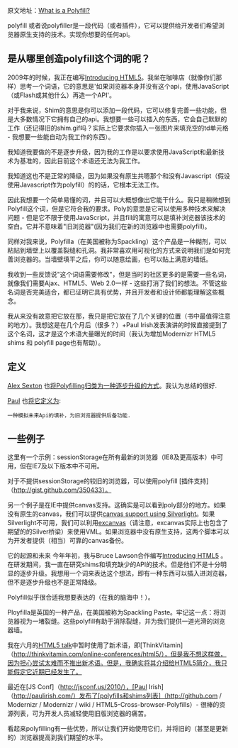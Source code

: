 原文地址：[What is a Polyfill?](https://remysharp.com/2010/10/08/what-is-a-polyfill)  

polyfill 或者说polyfiller是一段代码（或者插件），它可以提供给开发者们希望浏览器原生支持的技术。实现你想要的任何api。

## 是从哪里创造polyfill这个词的呢？  
2009年的时候，我正在编写[Introducing HTML5](http://introducinghtml5.com/)。我坐在咖啡店（就像你们那样）思考一个词语，它的意思是'如果浏览器本身并没有这个api，使用JavaScript（或Flash或其他什么）再造一个API'。

对于我来说，Shim的意思是你可以添加一段代码，它可以修复完善一些功能，但是大多数情况下它拥有自己的api。我想要一些可以插入的东西，它会自己默默的工作（还记得旧的shim.gif吗？实际上它要求你插入一张图片来填充空的td单元格 - 我想要一些能自动为我工作的东西）。

我知道我要做的不是逐步升级，因为我的工作是以要求使用JavaScript和最新技术为基准的，因此目前这个术语还无法为我工作。

我知道这也不是正常的降级，因为如果没有原生共嗯那个和没有Javascript（假设使用Javascript作为polyfill）的的话，它根本无法工作。

因此我想要一个简单易懂的词，并且可以大概想像出它能干什么。我只是稍微想到Polyfill这个词，但是它符合我的要求。Poly的意思是它可以使用多种技术来解决问题 - 但是它不限于使用JavaScript，并且fill的寓意可以是填补浏览器该技术的空白。它并不意味着"旧浏览器"(因为我们在新的浏览器中也需要polyfill)。

同样对我来说，Polyfilla（在美国被称为Spackling）这个产品是一种糊剂，可以粘贴到墙壁上以覆盖裂缝和孔洞。我非常喜欢用可视化的方式来说明我们是如何完善浏览器的。当墙壁填平之后，你可以随意绘画，也可以贴上满意的墙纸。

我收到一些反馈说"这个词语需要修改"，但是当时的社区更多的是需要一些名词，就像我们需要Ajax、HTML5、Web 2.0一样 - 这些打消了我们的想法。不管这些名词是否完美适合，都已证明它具有优势，并且开发者和设计师都能理解这些概念。

我从来没有故意把它放在那，我只是把它放在了几个关键的位置（书中最值得注意的地方）。我想这是在几个月后（很多？）+Paul Irish发表演讲的时候直接提到了这个名词，这才是这个术语大量曝光的时间（我认为增加Modernizr HTML5 shims 和 polyfill page也有帮助）。

## 定义  
[Alex Sexton](http://alexsexton.com/) 也[将Polyfilling归类为一种逐步升级的方式](http://twitter.com/SlexAxton/status/25600963629)。我认为总结的很好.

[Paul](http://paulirish.com/) 也[将它定义为](http://paulirish.com/i/7570.png):
```
一种模拟未来Api的填补，为旧浏览器提供后备功能.
```

## 一些例子  
这里有一个示例：sessionStorage在所有最新的浏览器（IE8及更高版本）中可用，但在IE7及以下版本中不可用。

对于不提供sessionStorage的较旧的浏览器，可以使用polyfill [插件支持]（http://gist.github.com/350433）。

另一个例子是在IE中提供canvas支持。这确实是可以看到poly部分的地方。如果没有原生的canvas，我们可以提供[canvas support using Silverlight](http://blogs.msdn.com/b/delay/archive/2009/08/24/using-one-platform-to-build-another-html-5-s-canvas-tag-implemented-using-silverlight.aspx)。如果Silverlight不可用，我们可以利用[excanvas](http://code.google.com/p/explorercanvas/)（请注意，excanvas实际上也包含了期望的的Silver桥梁）来使用VML。如果浏览器中没有原生支持，这两个脚本可以为开发者提供（相当）可靠的canvas备份。

它的起源和未来
今年年初，我与Bruce Lawson合作编写[Introducing HTML5](http://introducinghtml5.com/) 。在研发期间，我一直在研究shims和填充缺少的API的技术。但是他们不是十分明显的逐步升级。我想用一个词来表达这个想法，即有一种东西可以插入进浏览器，但不是逐步升级也不是正常降级。

Polyfill似乎很合适我想要表达的（在我的脑海中！）。

Ployfilla是英国的一种产品，在美国被称为Spackling Paste。牢记这一点：将浏览器视为一堵裂缝。这些polyfill有助于消除裂缝，并为我们提供一道光滑的浏览器墙。

我在六月的[HTML5 talk](https://remysharp.com/talks/#2010_html5conf)中暂时使用了新术语，即[ThinkVitamin]（http://thinkvitamin.com/online-conferences/html5/），但是我不想这样做，因为担心尝试太难而不推出新术语。但是，我确实将其介绍给HTML5简介，我只能假定它近期已经发生了。

最近在[JS Conf]（http://jsconf.us/2010/），[Paul Irish]（http://paulirish.com/）发布了[polyfills和shims列表]（http://github.com / Modernizr / Modernizr / wiki / HTML5-Cross-browser-Polyfills）- 很棒的资源列表，可为开发人员减轻使用旧版浏览器的痛苦。

看起来polyfilling有一些优势，所以让我们开始使用它们，并将旧的（甚至是更新的）浏览器提高到我们期望的水平。